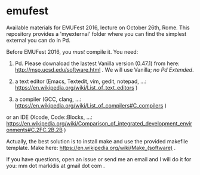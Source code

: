 # emufest
Available materials for EMUFest 2016, lecture on October 26th, Rome.
This repository provides a 'myexternal' folder where you can find the simplest external you can do in Pd.

Before EMUFest 2016, you *must* compile it. You need:

1) Pd. Please downaload the lastest Vanilla version (0.47.1) from here: http://msp.ucsd.edu/software.html . We will use Vanilla; *no Pd Extended*.

2) a text editor (Emacs, Textedit, vim, gedit, notepad, ...: https://en.wikipedia.org/wiki/List_of_text_editors )

3) a compiler (GCC, clang, ...: https://en.wikipedia.org/wiki/List_of_compilers#C_compilers )

or an IDE (Xcode, Code::Blocks, ...: https://en.wikipedia.org/wiki/Comparison_of_integrated_development_environments#C.2FC.2B.2B )

Actually, the best solution is to install make and use the provided makefile template. Make here: https://en.wikipedia.org/wiki/Make_(software) .

If you have questions, open an issue or send me an email and I will do it for you: mm dot markidis at gmail dot com .
